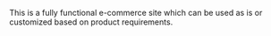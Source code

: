 This is a fully functional e-commerce site which can be used as is or customized based on product requirements. 
